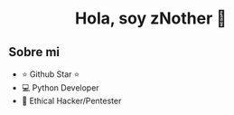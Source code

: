 <div align="center">
<h1 align="center">Hola, soy zNother 👋</h1>
</div>

## Sobre mi

- ⭐ Github Star ⭐ 
- 💻 Python Developer
- 🔴 Ethical Hacker/Pentester
<br>
